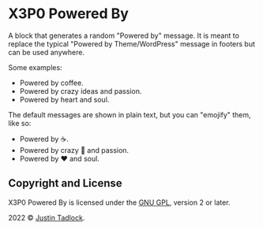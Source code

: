 # X3P0 Powered By

A block that generates a random "Powered by" message. It is meant to replace the typical "Powered by Theme/WordPress" message in footers but can be used anywhere.

Some examples:

- Powered by coffee.
- Powered by crazy ideas and passion.
- Powered by heart and soul.

The default messages are shown in plain text, but you can "emojify" them, like so:

- Powered by ☕.
- Powered by crazy 🤔 and passion.
- Powered by ❤️ and soul.

## Copyright and License

X3P0 Powered By is licensed under the [GNU GPL](http://www.gnu.org/licenses/old-licenses/gpl-2.0.html), version 2 or later.

2022 &copy; [Justin Tadlock](https://justintadlock.com).
